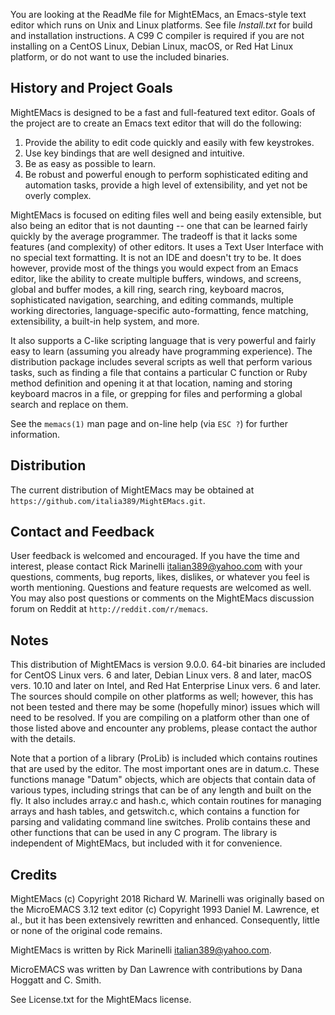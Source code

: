 You are looking at the ReadMe file for MightEMacs, an Emacs-style text editor
which runs on Unix and Linux platforms.  See file *Install.txt* for build and
installation instructions.  A C99 C compiler is required if you are not
installing on a CentOS Linux, Debian Linux, macOS, or Red Hat Linux platform, or
do not want to use the included binaries.

History and Project Goals
-------------------------
MightEMacs is designed to be a fast and full-featured text editor.  Goals of the
project are to create an Emacs text editor that will do the following:

 1. Provide the ability to edit code quickly and easily with few keystrokes.
 2. Use key bindings that are well designed and intuitive.
 3. Be as easy as possible to learn.
 4. Be robust and powerful enough to perform sophisticated editing and
    automation tasks, provide a high level of extensibility, and yet not be
    overly complex.

MightEMacs is focused on editing files well and being easily extensible, but
also being an editor that is not daunting -- one that can be learned fairly
quickly by the average programmer.  The tradeoff is that it lacks some features
(and complexity) of other editors.  It uses a Text User Interface with no
special text formatting.  It is not an IDE and doesn't try to be.  It does
however, provide most of the things you would expect from an Emacs editor, like
the ability to create multiple buffers, windows, and screens, global and buffer
modes, a kill ring, search ring, keyboard macros, sophisticated navigation,
searching, and editing commands, multiple working directories, language-specific
auto-formatting, fence matching, extensibility, a built-in help system, and
more.

It also supports a C-like scripting language that is very powerful and fairly
easy to learn (assuming you already have programming experience).  The
distribution package includes several scripts as well that perform various
tasks, such as finding a file that contains a particular C function or Ruby
method definition and opening it at that location, naming and storing keyboard
macros in a file, or grepping for files and performing a global search and
replace on them.

See the `memacs(1)` man page and on-line help (via `ESC ?`) for further
information.

Distribution
------------
The current distribution of MightEMacs may be obtained at
`https://github.com/italia389/MightEMacs.git`.

Contact and Feedback
--------------------
User feedback is welcomed and encouraged.  If you have the time and interest,
please contact Rick Marinelli <italian389@yahoo.com> with your questions,
comments, bug reports, likes, dislikes, or whatever you feel is worth
mentioning.  Questions and feature requests are welcomed as well.  You may also
post questions or comments on the MightEMacs discussion forum on Reddit at
`http://reddit.com/r/memacs`.

Notes
-----
This distribution of MightEMacs is version 9.0.0.   64-bit binaries are included
for CentOS Linux vers. 6 and later, Debian Linux vers. 8 and later, macOS vers.
10.10 and later on Intel, and Red Hat Enterprise Linux vers. 6 and later.  The
sources should compile on other platforms as well; however, this has not been
tested and there may be some (hopefully minor) issues which will need to be
resolved.  If you are compiling on a platform other than one of those listed
above and encounter any problems, please contact the author with the details.

Note that a portion of a library (ProLib) is included which contains routines
that are used by the editor.  The most important ones are in datum.c.  These
functions manage "Datum" objects, which are objects that contain data of various
types, including strings that can be of any length and built on the fly.  It
also includes array.c and hash.c, which contain routines for managing arrays and
hash tables, and getswitch.c, which contains a function for parsing and
validating command line switches.  Prolib contains these and other functions
that can be used in any C program.  The library is independent of MightEMacs,
but included with it for convenience.

Credits
-------
MightEMacs (c) Copyright 2018 Richard W. Marinelli was originally based on the
MicroEMACS 3.12 text editor (c) Copyright 1993 Daniel M. Lawrence, et al., but
it has been extensively rewritten and enhanced.  Consequently, little or none of
the original code remains.

MightEMacs is written by Rick Marinelli <italian389@yahoo.com>.

MicroEMACS was written by Dan Lawrence with contributions by Dana Hoggatt
and C. Smith.

See License.txt for the MightEMacs license.
